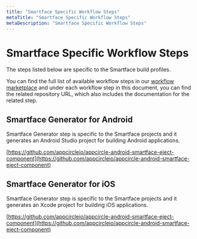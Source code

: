 ```yaml
---
title: "Smartface Specific Workflow Steps"
metaTitle: "Smartface Specific Workflow Steps"
metaDescription: "Smartface Specific Workflow Steps"
---
```

# Smartface Specific Workflow Steps

The steps listed below are specific to the Smartface build profiles.

You can find the full list of available workflow steps in our [workflow marketplace](https://github.com/appcircleio/appcircle-workflow-components) and under each workflow step in this document, you can find the related repository URL, which also includes the documentation for the related step.

## Smartface Generator for Android

Smartface Generator step is specific to the Smartface projects and it generates an Android Studio project for building Android applications.

[https://github.com/appcircleio/appcircle-android-smartface-eject-component](https://github.com/appcircleio/appcircle-android-smartface-eject-component)

## Smartface Generator for iOS

Smartface Generator step is specific to the Smartface projects and it generates an Xcode project for building iOS applications.

[https://github.com/appcircleio/appcircle-android-smartface-eject-component](https://github.com/appcircleio/appcircle-android-smartface-eject-component)





